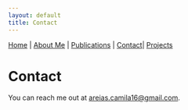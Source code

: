 ```yaml
---
layout: default
title: Contact
---
```


[Home](./index.md) | [About Me](./about.md) | [Publications](./Publications.md) | [Contact](./contact.md)| [Projects](./projects.md)

# Contact

You can reach me out at [areias.camila16@gmail.com](mailto:areias.camila16@gmail.com).
